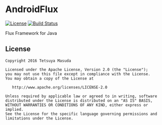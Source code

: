 AndroidFlux
===

[![License](https://img.shields.io/hexpm/l/plug.svg)](https://github.com/ttymsd/AndroidFlux/blob/master/LICENSE.txt)
[![Build Status](https://travis-ci.org/ttymsd/AndroidFlux.svg?branch=master)](https://travis-ci.org/ttymsd/AndroidFlux)

Flux Framework for Java

License
---

```text
Copyright 2016 Tetsuya Masuda

Licensed under the Apache License, Version 2.0 (the "License");
you may not use this file except in compliance with the License.
You may obtain a copy of the License at

   http://www.apache.org/licenses/LICENSE-2.0

Unless required by applicable law or agreed to in writing, software
distributed under the License is distributed on an "AS IS" BASIS,
WITHOUT WARRANTIES OR CONDITIONS OF ANY KIND, either express or implied.
See the License for the specific language governing permissions and
limitations under the License.
```



